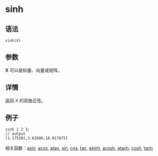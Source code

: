# sinh

## 语法

`sinh(X)`

## 参数

**X** 可以是标量、向量或矩阵。

## 详情

返回 *X* 的双曲正弦。

## 例子

```
sinh 1 2 3;
// output
[1.175201,3.62686,10.017875]
```

相关函数：[asin](../a/asin.html), [acos](../a/acos.html), [atan](../a/atan.html), [sin](sin.html), [cos](../c/cos.html), [tan](../t/tan.html), [asinh](../a/asinh.html), [acosh](../a/acosh.html), [atanh](../a/atanh.html), [cosh](../c/cosh.html), [tanh](../t/tanh.html)

